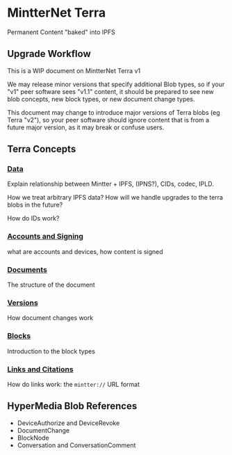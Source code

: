 
# MintterNet Terra

Permanent Content "baked" into IPFS

## Upgrade Workflow

This is a WIP document on MintterNet Terra v1

We may release minor versions that specify additional Blob types, so if your "v1" peer software sees "v1.1" content, it should be prepared to see new blob concepts, new block types, or new document change types.

This document may change to introduce major versions of Terra blobs (eg Terra "v2"), so your peer software should ignore content that is from a future major version, as it may break or confuse users.



## Terra Concepts

### [Data](./terra-data)

Explain relationship between Mintter + IPFS, (IPNS?), CIDs, codec, IPLD.

How we treat arbitrary IPFS data? How will we handle upgrades to the terra blobs in the future?

How do IDs work?

### [Accounts and Signing](./terra-signing)

what are accounts and devices, how content is signed


### [Documents](./terra-documents)

The structure of the document

### [Versions](./terra-versions)

How document changes work

### [Blocks](./terra-blocks)

Introduction to the block types

### [Links and Citations](./terra-links)

How do links work: the `mintter://` URL format





## HyperMedia Blob References

- DeviceAuthorize and DeviceRevoke
- DocumentChange
- BlockNode
- Conversation and ConversationComment



